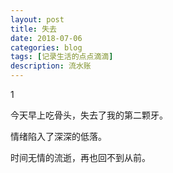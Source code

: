 ```yaml
---
layout: post
title: 失去
date: 2018-07-06
categories: blog
tags: [记录生活的点点滴滴]
description: 流水账
---
```


1 

今天早上吃骨头，失去了我的第二颗牙。

情绪陷入了深深的低落。

时间无情的流逝，再也回不到从前。





